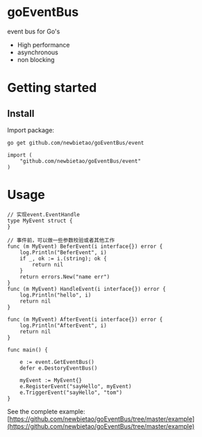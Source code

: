 # goEventBus

event bus for Go's
+ High performance
+ asynchronous
+ non blocking

# Getting started

## Install

Import package:

```
go get github.com/newbietao/goEventBus/event
```

```
import (
    "github.com/newbietao/goEventBus/event"
)
```

# Usage

```
// 实现event.EventHandle
type MyEvent struct {
}

// 事件前，可以做一些参数校验或者其他工作
func (m MyEvent) BeferEvent(i interface{}) error {
	log.Println("BeferEvent", i)
	if _, ok := i.(string); ok {
		return nil
	}
	return errors.New("name err")
}
func (m MyEvent) HandleEvent(i interface{}) error {
	log.Println("hello", i)
	return nil
}

func (m MyEvent) AfterEvent(i interface{}) error {
	log.Println("AfterEvent", i)
	return nil
}

func main() {

	e := event.GetEventBus()
	defer e.DestoryEventBus()

	myEvent := MyEvent{}
	e.RegisterEvent("sayHello", myEvent)
	e.TriggerEvent("sayHello", "tom")
}
```
See the complete example: [https://github.com/newbietao/goEventBus/tree/master/example](https://github.com/newbietao/goEventBus/tree/master/example)

